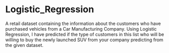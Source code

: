 # Logistic_Regression

A retail dataset containing the information about the customers who have purchased vehicles from a Car Manufacturing Company. Using Logistic Regression, I have predicted if the type of customers in this list who will be willing to buy the newly launched SUV from your company predicting from the given dataset.
